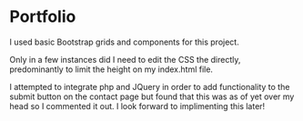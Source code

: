 # Portfolio
I used basic Bootstrap grids and components for this project. 

Only in a few instances did I need to edit the CSS the directly, predominantly to limit the height on my index.html file.

I attempted to integrate php and JQuery in order to add functionality to the submit button on the contact page but found that this was as of yet over my head so I commented it out. I look forward to implimenting this later!
